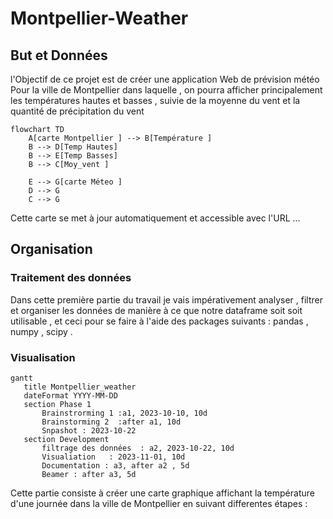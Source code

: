 # Montpellier-Weather

## But et Données 

l'Objectif de ce projet est de créer une application Web de prévision météo Pour la ville de Montpellier  dans laquelle , on pourra afficher principalement les températures hautes et basses , suivie de la moyenne du vent et la quantité de précipitation du vent 

```mermaid
flowchart TD
    A[carte Montpellier ] --> B[Température ]
    B --> D[Temp Hautes]
    B --> E[Temp Basses]
    B --> C[Moy_vent ]

    E --> G[carte Méteo ]
    D --> G
    C --> G
```
 Cette carte se met à jour automatiquement et accessible avec l'URL ... 


 ## Organisation 

 ### Traitement des données 

 Dans cette première partie du travail  je vais impérativement analyser , filtrer et organiser les données de manière à ce que notre dataframe soit soit utilisable , et ceci pour se faire à l'aide des packages suivants : pandas , numpy , scipy .

 ### Visualisation  




 ```mermaid
gantt
    title Montpellier_weather
    dateFormat YYYY-MM-DD
    section Phase 1
        Brainstrorming 1 :a1, 2023-10-10, 10d
        Brainstorming 2  :after a1, 10d
        Snpashot : 2023-10-22
    section Development
        filtrage des données  : a2, 2023-10-22, 10d
        Visualiation   : 2023-11-01, 10d
        Documentation : a3, after a2 , 5d
        Beamer : after a3, 5d
```

 Cette partie consiste à créer une carte graphique affichant la température d'une journée dans la ville de Montpellier en suivant differentes étapes : 





 
